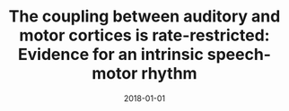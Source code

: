 ---
title: "The coupling between auditory and motor cortices is rate-restricted: Evidence for an intrinsic speech-motor rhythm"
collection: publications
permalink: /publication/2018_the-coupling-between-auditory-and-motor-cortices-i
date: 2018-01-01
year: 2018
venue: 'Science Advances'
authors: 'Assaneo MF, Poeppel D'
number: '148'
citation: 'Assaneo MF, Poeppel D (2018). The coupling between auditory and motor cortices is rate-restricted: Evidence for an intrinsic speech-motor rhythm. Science Advances.'
category: 'article'
---